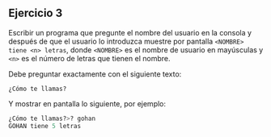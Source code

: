 ## Ejercicio 3

Escribir un programa que pregunte el nombre del usuario en la consola y después de que el usuario lo introduzca muestre por pantalla `<NOMBRE> tiene <n> letras`, donde `<NOMBRE>` es el nombre de usuario en mayúsculas y `<n>` es el número de letras que tienen el nombre.

Debe preguntar exactamente con el siguiente texto:

`¿Cómo te llamas?`

Y mostrar en pantalla lo siguiente, por ejemplo:

```python linenums="1"
¿Cómo te llamas?>? gohan
GOHAN tiene 5 letras
```
